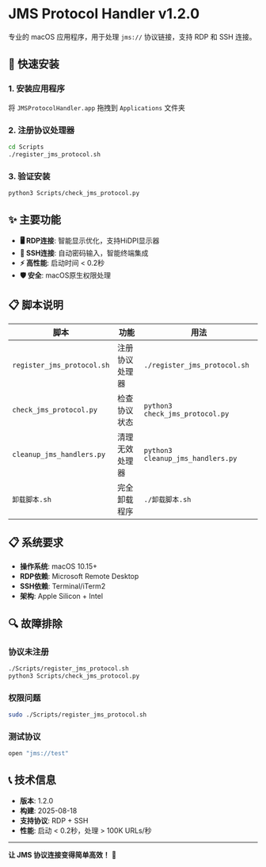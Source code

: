 # JMS Protocol Handler v1.2.0

专业的 macOS 应用程序，用于处理 `jms://` 协议链接，支持 RDP 和 SSH 连接。

## 🚀 快速安装

### 1. 安装应用程序
将 `JMSProtocolHandler.app` 拖拽到 `Applications` 文件夹

### 2. 注册协议处理器
```bash
cd Scripts
./register_jms_protocol.sh
```

### 3. 验证安装
```bash
python3 Scripts/check_jms_protocol.py
```

## ✨ 主要功能

- **🖥️ RDP连接**: 智能显示优化，支持HiDPI显示器
- **🔗 SSH连接**: 自动密码输入，智能终端集成  
- **⚡ 高性能**: 启动时间 < 0.2秒
- **🛡️ 安全**: macOS原生权限处理

## 📋 脚本说明

| 脚本 | 功能 | 用法 |
|------|------|------|
| `register_jms_protocol.sh` | 注册协议处理器 | `./register_jms_protocol.sh` |
| `check_jms_protocol.py` | 检查协议状态 | `python3 check_jms_protocol.py` |
| `cleanup_jms_handlers.py` | 清理无效处理器 | `python3 cleanup_jms_handlers.py` |
| `卸载脚本.sh` | 完全卸载程序 | `./卸载脚本.sh` |

## 📋 系统要求

- **操作系统**: macOS 10.15+
- **RDP依赖**: Microsoft Remote Desktop
- **SSH依赖**: Terminal/iTerm2
- **架构**: Apple Silicon + Intel

## 🔍 故障排除

### 协议未注册
```bash
./Scripts/register_jms_protocol.sh
python3 Scripts/check_jms_protocol.py
```

### 权限问题
```bash
sudo ./Scripts/register_jms_protocol.sh
```

### 测试协议
```bash
open "jms://test"
```

## 📞 技术信息

- **版本**: 1.2.0
- **构建**: 2025-08-18
- **支持协议**: RDP + SSH
- **性能**: 启动 < 0.2秒，处理 > 100K URLs/秒

---
**让 JMS 协议连接变得简单高效！** 🚀
